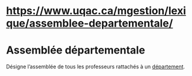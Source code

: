 # https://www.uqac.ca/mgestion/lexique/assemblee-departementale/

# Assemblée départementale
Désigne l’assemblée de tous les professeurs rattachés à un [département](https://www.uqac.ca/mgestion/lexique/assemblee-departementale/<https:/www.uqac.ca/mgestion/lexique/departement/>).
